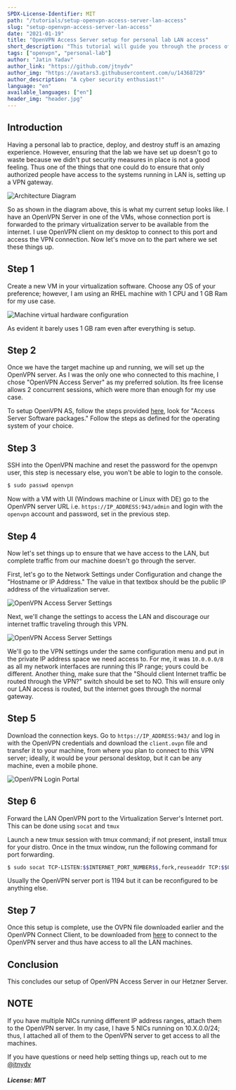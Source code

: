 ```yaml
---
SPDX-License-Identifier: MIT
path: "/tutorials/setup-openvpn-access-server-lan-access"
slug: "setup-openvpn-access-server-lan-access"
date: "2021-01-19"
title: "OpenVPN Access Server setup for personal lab LAN access"
short_description: "This tutorial will guide you through the process of setting up an OpenVPN Access server so that you are able to access LAN from your local machine."
tags: ["openvpn", "personal-lab"]
author: "Jatin Yadav"
author_link: "https://github.com/jtnydv"
author_img: "https://avatars3.githubusercontent.com/u/14368729"
author_description: "A cyber security enthusiast!"
language: "en"
available_languages: ["en"]
header_img: "header.jpg"
---
```


## Introduction

Having a personal lab to practice, deploy, and destroy stuff is an amazing experience. However, ensuring that the lab we have set up doesn't go to waste because we didn't put security measures in place is not a good feeling. Thus one of the things that one could do to ensure that only authorized people have access to the systems running in LAN is, setting up a VPN gateway.

![Architecture Diagram](image.png)

So as shown in the diagram above, this is what my current setup looks like. I have an OpenVPN Server in one of the VMs, whose connection port is forwarded to the primary virtualization server to be available from the internet. I use OpenVPN client on my desktop to connect to this port and access the VPN connection. Now let's move on to the part where we set these things up.

## Step 1

Create a new VM in your virtualization software. Choose any OS of your preference; however, I am using an RHEL machine with 1 CPU and 1 GB Ram for my use case. 

![Machine virtual hardware configuration](image-1.png)

As evident it barely uses 1 GB ram even after everything is setup.

## Step 2

Once we have the target machine up and running, we will set up the OpenVPN server. As I was the only one who connected to this machine, I chose "OpenVPN Access Server" as my preferred solution. Its free license allows 2 concurrent sessions, which were more than enough for my use case.

To setup OpenVPN AS, follow the steps provided [here](https://openvpn.net/download-open-vpn/), look for "Access Server Software packages." Follow the steps as defined for the operating system of your choice.

## Step 3

SSH into the OpenVPN machine and reset the password for the openvpn user, this step is necessary else, you won't be able to login to the console.

```bash
$ sudo passwd openvpn
```

Now with a VM with UI (Windows machine or Linux with DE) go to the OpenVPN server URL i.e. `https://IP_ADDRESS:943/admin` and login with the `openvpn` account and password, set in the previous step.

## Step 4

Now let's set things up to ensure that we have access to the LAN, but complete traffic from our machine doesn't go through the server.

First, let's go to the Network Settings under Configuration and change the "Hostname or IP Address." The value in that textbox should be the public IP address of the virtualization server.

![OpenVPN Access Server Settings](image-2-1024x217.png)

Next, we'll change the settings to access the LAN and discourage our internet traffic traveling through this VPN.

![OpenVPN Access Server Settings](image-3-1024x500.png)

We'll go to the VPN settings under the same configuration menu and put in the private IP address space we need access to. For me, it was `10.0.0.0/8` as all my network interfaces are running this IP range; yours could be different. Another thing, make sure that the "Should client Internet traffic be routed through the VPN?" switch should be set to NO. This will ensure only our LAN access is routed, but the internet goes through the normal gateway.

## Step 5

Download the connection keys. Go to `https://IP_ADDRESS:943/` and log in with the OpenVPN credentials and download the `client.ovpn` file and transfer it to your machine, from where you plan to connect to this VPN server; ideally, it would be your personal desktop, but it can be any machine, even a mobile phone.

![OpenVPN Login Portal](image-4.png)


## Step 6

Forward the LAN OpenVPN port to the Virtualization Server's Internet port. This can be done using `socat` and `tmux`

Launch a new tmux session with tmux command; if not present, install tmux for your distro. Once in the tmux window, run the following command for port forwarding.

```bash
$ sudo socat TCP-LISTEN:$$INTERNET_PORT_NUMBER$$,fork,reuseaddr TCP:$$OPENVPN_SERVER_IP$$:$$SERVER_PORT$$
```

Usually the OpenVPN server port is 1194 but it can be reconfigured to be anything else.

## Step 7

Once this setup is complete, use the OVPN file downloaded earlier and the OpenVPN Connect Client, to be downloaded from [here](https://openvpn.net/download-open-vpn/) to connect to the OpenVPN server and thus have access to all the LAN machines.

## Conclusion

This concludes our setup of OpenVPN Access Server in our Hetzner Server.

## NOTE

If you have multiple NICs running different IP address ranges, attach them to the OpenVPN server. In my case, I have 5 NICs running on 10.X.0.0/24; thus, I attached all of them to the OpenVPN server to get access to all the machines.

If you have questions or need help setting things up, reach out to me [@jtnydv](https://twitter.com/jtnydv)


##### License: MIT

<!--

Contributor's Certificate of Origin

By making a contribution to this project, I certify that:

(a) The contribution was created in whole or in part by me and I have
    the right to submit it under the license indicated in the file; or

(b) The contribution is based upon previous work that, to the best of my
    knowledge, is covered under an appropriate license and I have the
    right under that license to submit that work with modifications,
    whether created in whole or in part by me, under the same license
    (unless I am permitted to submit under a different license), as
    indicated in the file; or

(c) The contribution was provided directly to me by some other person
    who certified (a), (b) or (c) and I have not modified it.

(d) I understand and agree that this project and the contribution are
    public and that a record of the contribution (including all personal
    information I submit with it, including my sign-off) is maintained
    indefinitely and may be redistributed consistent with this project
    or the license(s) involved.

Signed-off-by: [Jatin Yadav (jtnydv@protonmail.com)]

-->
